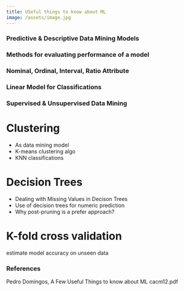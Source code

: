 ```yaml
---
title: USeful things to know about ML
image: /assets/image.jpg
---
```


### Predictive & Descriptive Data Mining Models

### Methods for evaluating performance of a model

### Nominal, Ordinal, Interval, Ratio Attribute

### Linear Model for Classifications

### Supervised & Unsupervised Data Mining



# Clustering 

- As data mining model
- K-means clustering algo
- KNN classifications


# Decision Trees

- Dealing with Missing Values in Decison Trees
- Use of decision trees for numeric prediction
- Why post-pruning is a prefer approach?
  

# K-fold cross validation

estimate model accuracy on unseen data

### References
Pedro Domingos, A Few Useful Things to know about ML 
cacm12.pdf


